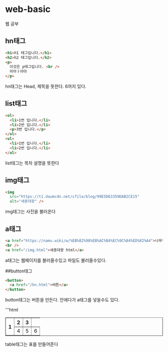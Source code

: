 # web-basic

웹 공부

## hn태그

```html
<h1>h1 태그입니다.</h1>
<h2>h2 태그입니다.</h2>
<p>
  이것은 p태그입니다. <br />
  아아ㅏ아아
</p>
```

hn태그는 Head, 제목을 뜻한다. 6까지 있다.

## list태그

```html
<ol>
  <li>1번 입니다.</li>
  <li>2번 입니다.</li>
  <p>3번 입니다.</p>
</ol>
<ul>
  <li>1번 입니다.</li>
  <li>2번 입니다.</li>
</ul>
```

list태그는 목차 설명을 뜻한다

## img태그

```html
<img
  src="https://t1.daumcdn.net/cfile/blog/99E5D63359DAB2CE15"
  alt="세종대왕" />
```

img태그는 사진을 불러온다

## a태그

```html
<a href="https://namu.wiki/w/%EB%82%98%EB%AC%B4%EC%9C%84%ED%82%A4">나무위키</a>
<br />
<a href="/img.html">세종대왕 html</a>
```

a태그는 웹페이지를 불러올수있고 파일도 불러올수있다.

##button태그

```html
<button>
  <a href="/hn.html">버튼</a>
</button>
```

button태그는 버튼을 만든다. 안에다가 a태그를 넣을수도 있다.

'''html

<table border="1">
      <tr>
        <th rowspan="2">1</th>
        <th>2</th>
        <th>3</th>
      </tr>
      <tr>
        <td>4</td>
        <td>5</td>
        <td colspan="2">6</td>
      </tr>
    </table>

table태그는 표를 만들어준다
